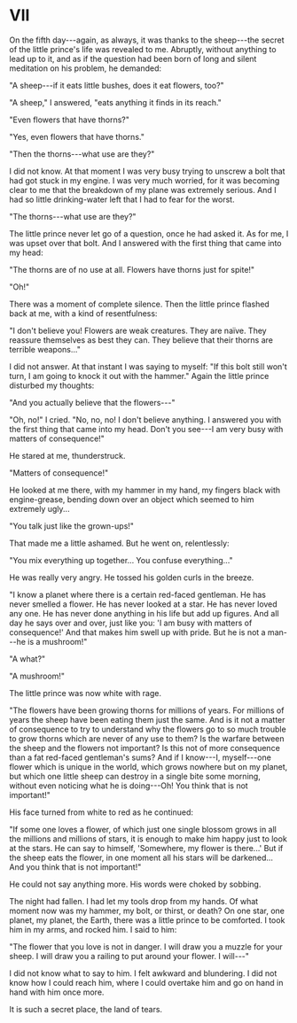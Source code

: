 # VII

On the fifth day---again, as always, it was thanks to the sheep---the
secret of the little prince's life was revealed to me. Abruptly,
without anything to lead up to it, and as if the question had been born
of long and silent meditation on his problem, he demanded:

"A sheep---if it eats little bushes, does it eat flowers, too?"

"A sheep," I answered, "eats anything it finds in its reach."

"Even flowers that have thorns?"

"Yes, even flowers that have thorns."

"Then the thorns---what use are they?"

I did not know. At that moment I was very busy trying to unscrew a bolt
that had got stuck in my engine. I was very much worried, for it was
becoming clear to me that the breakdown of my plane was extremely
serious. And I had so little drinking-water left that I had to fear for
the worst.

"The thorns---what use are they?"

The little prince never let go of a question, once he had asked it. As
for me, I was upset over that bolt. And I answered with the first thing
that came into my head:

"The thorns are of no use at all. Flowers have thorns just for spite!"

"Oh!"

There was a moment of complete silence. Then the little prince flashed
back at me, with a kind of resentfulness:

"I don't believe you! Flowers are weak creatures. They are na&iuml;ve. They
reassure themselves as best they can. They believe that their thorns are
terrible weapons..."

I did not answer. At that instant I was saying to myself: "If this bolt
still won't turn, I am going to knock it out with the hammer." Again
the little prince disturbed my thoughts:

"And you actually believe that the flowers---"

"Oh, no!" I cried. "No, no, no! I don't believe anything. I answered
you with the first thing that came into my head. Don't you see---I am
very busy with matters of consequence!"

He stared at me, thunderstruck.

"Matters of consequence!"

He looked at me there, with my hammer in my hand, my fingers black with
engine-grease, bending down over an object which seemed to him extremely
ugly...

"You talk just like the grown-ups!"

That made me a little ashamed. But he went on, relentlessly:

"You mix everything up together... You confuse everything..."

He was really very angry. He tossed his golden curls in the breeze.

"I know a planet where there is a certain red-faced gentleman. He has
never smelled a flower. He has never looked at a star. He has never
loved any one. He has never done anything in his life but add up
figures. And all day he says over and over, just like you: 'I am busy
with matters of consequence!' And that makes him swell up with pride.
But he is not a man---he is a mushroom!"

"A what?"

"A mushroom!"

The little prince was now white with rage.

"The flowers have been growing thorns for millions of years. For
millions of years the sheep have been eating them just the same. And is
it not a matter of consequence to try to understand why the flowers go
to so much trouble to grow thorns which are never of any use to them? Is
the warfare between the sheep and the flowers not important? Is this not
of more consequence than a fat red-faced gentleman's sums? And if I
know---I, myself---one flower which is unique in the world, which grows
nowhere but on my planet, but which one little sheep can destroy in a
single bite some morning, without even noticing what he is doing---Oh!
You think that is not important!"

His face turned from white to red as he continued:

"If some one loves a flower, of which just one single blossom grows in
all the millions and millions of stars, it is enough to make him happy
just to look at the stars. He can say to himself, 'Somewhere, my flower
is there...' But if the sheep eats the flower, in one moment all his
stars will be darkened... And you think that is not important!"

He could not say anything more. His words were choked by sobbing.

The night had fallen. I had let my tools drop from my hands. Of what
moment now was my hammer, my bolt, or thirst, or death? On one star, one
planet, my planet, the Earth, there was a little prince to be comforted.
I took him in my arms, and rocked him. I said to him:

"The flower that you love is not in danger. I will draw you a muzzle
for your sheep. I will draw you a railing to put around your flower. I
will---"

I did not know what to say to him. I felt awkward and blundering. I did
not know how I could reach him, where I could overtake him and go on
hand in hand with him once more.

It is such a secret place, the land of tears.
